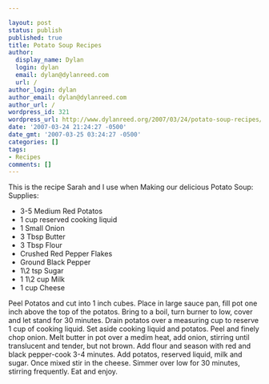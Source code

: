 ```yaml
---

layout: post
status: publish
published: true
title: Potato Soup Recipes
author:
  display_name: Dylan
  login: dylan
  email: dylan@dylanreed.com
  url: /
author_login: dylan
author_email: dylan@dylanreed.com
author_url: /
wordpress_id: 321
wordpress_url: http://www.dylanreed.org/2007/03/24/potato-soup-recipes/
date: '2007-03-24 21:24:27 -0500'
date_gmt: '2007-03-25 03:24:27 -0500'
categories: []
tags:
- Recipes
comments: []
---
```


This is the recipe Sarah and I use when Making our delicious Potato Soup:  
Supplies:

  * 3-5 Medium Red Potatos
  * 1 cup reserved cooking liquid
  * 1 Small Onion
  * 3 Tbsp Butter
  * 3 Tbsp Flour
  * Crushed Red Pepper Flakes
  * Ground Black Pepper
  * 1\2 tsp Sugar
  * 1 1\2 cup Milk
  * 1 cup Cheese
  


  
Peel Potatos and cut into 1 inch cubes. Place in large sauce pan, fill pot one inch above the top of the potatos. Bring to a boil, turn burner to low, cover and let stand for 30 minutes. Drain potatos over a measuring cup to reserve 1 cup of cooking liquid. Set aside cooking liquid and potatos. Peel and finely chop onion. Melt butter in pot over a medim heat, add onion, stirring until translucent and tender, but not brown. Add flour and season with red and black pepper-cook 3-4 minutes. Add potatos, reserved liquid, milk and sugar. Once mixed stir in the cheese. Simmer over low for 30 minutes, stirring frequently. Eat and enjoy.
